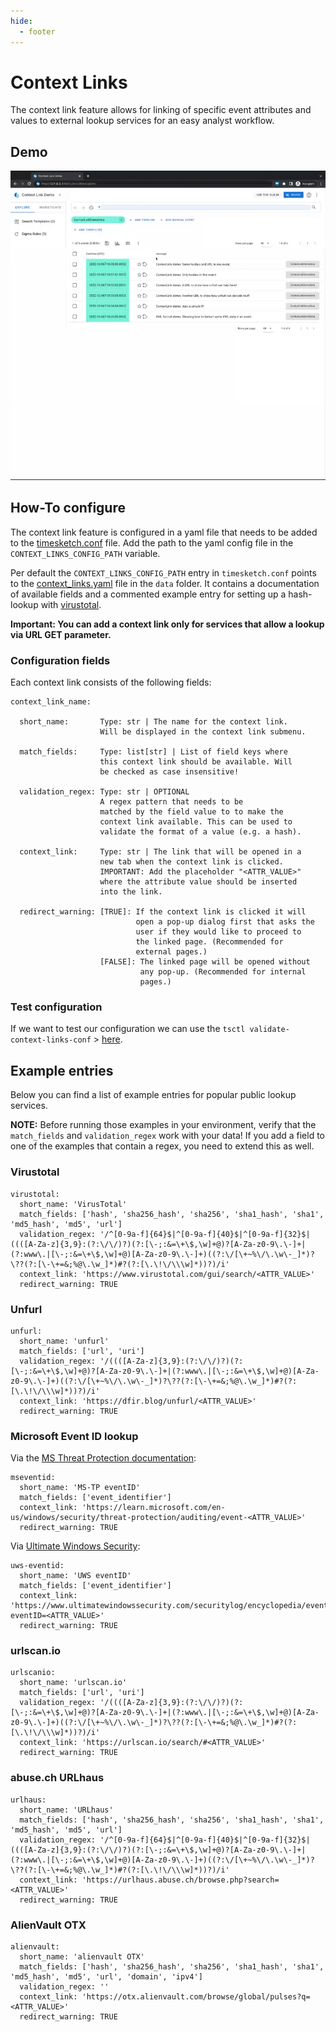 ```yaml
---
hide:
  - footer
---
```

# Context Links

The context link feature allows for linking of specific event attributes and values to external lookup services for an easy analyst workflow.

## Demo

![TS_ContextLinks_RedirectWarn](../../assets/images/TS_ContextLinks_RedirectWarn.gif)

## How-To configure

The context link feature is configured in a yaml file that needs to be added to the [timesketch.conf](https://github.com/google/timesketch/blob/master/data/timesketch.conf#L325) file. Add the path to the yaml config file in the `CONTEXT_LINKS_CONFIG_PATH` variable.

Per default the `CONTEXT_LINKS_CONFIG_PATH` entry in `timesketch.conf` points to the [context_links.yaml](https://github.com/google/timesketch/blob/master/data/context_links.yaml) file in the `data` folder. It contains a documentation of available fields and a commented example entry for setting up a hash-lookup with [virustotal](https://www.virustotal.com/).

**Important: You can add a context link only for services that allow a lookup via URL GET parameter.**

### Configuration fields

Each context link consists of the following fields:

```
context_link_name:

  short_name:       Type: str | The name for the context link.
                    Will be displayed in the context link submenu.

  match_fields:     Type: list[str] | List of field keys where
                    this context link should be available. Will
                    be checked as case insensitive!

  validation_regex: Type: str | OPTIONAL
                    A regex pattern that needs to be
                    matched by the field value to to make the
                    context link available. This can be used to
                    validate the format of a value (e.g. a hash).

  context_link:     Type: str | The link that will be opened in a
                    new tab when the context link is clicked.
                    IMPORTANT: Add the placeholder "<ATTR_VALUE>"
                    where the attribute value should be inserted
                    into the link.

  redirect_warning: [TRUE]: If the context link is clicked it will
                            open a pop-up dialog first that asks the
                            user if they would like to proceed to
                            the linked page. (Recommended for
                            external pages.)
                    [FALSE]: The linked page will be opened without
                             any pop-up. (Recommended for internal
                             pages.)
```

### Test configuration

If we want to test our configuration we can use the
`tsctl validate-context-links-conf` > [here](https://timesketch.org/guides/admin/admin-cli/#context-links).

## Example entries

Below you can find a list of example entries for popular public lookup services.

**NOTE:** Before running those examples in your environment, verify that the `match_fields` and `validation_regex` work with your data! If you add a field to one of the examples that contain a regex, you need to extend this as well.

### Virustotal

```
virustotal:
  short_name: 'VirusTotal'
  match_fields: ['hash', 'sha256_hash', 'sha256', 'sha1_hash', 'sha1', 'md5_hash', 'md5', 'url']
  validation_regex: '/^[0-9a-f]{64}$|^[0-9a-f]{40}$|^[0-9a-f]{32}$|((([A-Za-z]{3,9}:(?:\/\/)?)(?:[\-;:&=\+\$,\w]+@)?[A-Za-z0-9\.\-]+|(?:www\.|[\-;:&=\+\$,\w]+@)[A-Za-z0-9\.\-]+)((?:\/[\+~%\/\.\w\-_]*)?\??(?:[\-\+=&;%@\.\w_]*)#?(?:[\.\!\/\\\w]*))?)/i'
  context_link: 'https://www.virustotal.com/gui/search/<ATTR_VALUE>'
  redirect_warning: TRUE
```

### Unfurl

```
unfurl:
  short_name: 'unfurl'
  match_fields: ['url', 'uri']
  validation_regex: '/((([A-Za-z]{3,9}:(?:\/\/)?)(?:[\-;:&=\+\$,\w]+@)?[A-Za-z0-9\.\-]+|(?:www\.|[\-;:&=\+\$,\w]+@)[A-Za-z0-9\.\-]+)((?:\/[\+~%\/\.\w\-_]*)?\??(?:[\-\+=&;%@\.\w_]*)#?(?:[\.\!\/\\\w]*))?)/i'
  context_link: 'https://dfir.blog/unfurl/<ATTR_VALUE>'
  redirect_warning: TRUE
```

### Microsoft Event ID lookup

Via the [MS Threat Protection documentation](https://learn.microsoft.com/en-us/windows/security/threat-protection/):

```
mseventid:
  short_name: 'MS-TP eventID'
  match_fields: ['event_identifier']
  context_link: 'https://learn.microsoft.com/en-us/windows/security/threat-protection/auditing/event-<ATTR_VALUE>'
  redirect_warning: TRUE
```

Via [Ultimate Windows Security](https://www.ultimatewindowssecurity.com/securitylog/):

```
uws-eventid:
  short_name: 'UWS eventID'
  match_fields: ['event_identifier']
  context_link: 'https://www.ultimatewindowssecurity.com/securitylog/encyclopedia/event.aspx?eventID=<ATTR_VALUE>'
  redirect_warning: TRUE
```

### urlscan.io

```
urlscanio:
  short_name: 'urlscan.io'
  match_fields: ['url', 'uri']
  validation_regex: '/((([A-Za-z]{3,9}:(?:\/\/)?)(?:[\-;:&=\+\$,\w]+@)?[A-Za-z0-9\.\-]+|(?:www\.|[\-;:&=\+\$,\w]+@)[A-Za-z0-9\.\-]+)((?:\/[\+~%\/\.\w\-_]*)?\??(?:[\-\+=&;%@\.\w_]*)#?(?:[\.\!\/\\\w]*))?)/i'
  context_link: 'https://urlscan.io/search/#<ATTR_VALUE>'
  redirect_warning: TRUE
```

### abuse.ch URLhaus

```
urlhaus:
  short_name: 'URLhaus'
  match_fields: ['hash', 'sha256_hash', 'sha256', 'sha1_hash', 'sha1', 'md5_hash', 'md5', 'url']
  validation_regex: '/^[0-9a-f]{64}$|^[0-9a-f]{40}$|^[0-9a-f]{32}$|((([A-Za-z]{3,9}:(?:\/\/)?)(?:[\-;:&=\+\$,\w]+@)?[A-Za-z0-9\.\-]+|(?:www\.|[\-;:&=\+\$,\w]+@)[A-Za-z0-9\.\-]+)((?:\/[\+~%\/\.\w\-_]*)?\??(?:[\-\+=&;%@\.\w_]*)#?(?:[\.\!\/\\\w]*))?)/i'
  context_link: 'https://urlhaus.abuse.ch/browse.php?search=<ATTR_VALUE>'
  redirect_warning: TRUE
```

### AlienVault OTX

```
alienvault:
  short_name: 'alienvault OTX'
  match_fields: ['hash', 'sha256_hash', 'sha256', 'sha1_hash', 'sha1', 'md5_hash', 'md5', 'url', 'domain', 'ipv4']
  validation_regex: ''
  context_link: 'https://otx.alienvault.com/browse/global/pulses?q=<ATTR_VALUE>'
  redirect_warning: TRUE
```
